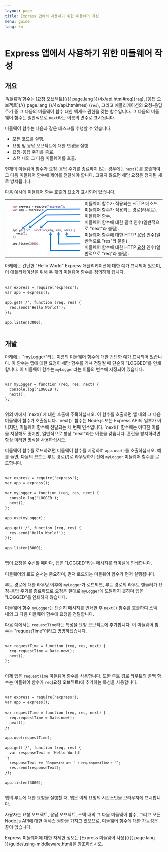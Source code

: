 ```yaml
---
layout: page
title: Express 앱에서 사용하기 위한 미들웨어 작성
menu: guide
lang: ko
---
```


# Express 앱에서 사용하기 위한 미들웨어 작성

<h2>개요</h2>

*미들웨어* 함수는 [요청 오브젝트](/{{ page.lang }}/4x/api.html#req)(`req`), [응답 오브젝트](/{{ page.lang }}/4x/api.html#res) (`res`), 그리고 애플리케이션의 요청-응답 주기 중 그 다음의 미들웨어 함수 대한 액세스 권한을 갖는 함수입니다. 그 다음의 미들웨어 함수는 일반적으로 `next`라는 이름의 변수로 표시됩니다.

미들웨어 함수는 다음과 같은 태스크를 수행할 수 있습니다.

* 모든 코드를 실행.
* 요청 및 응답 오브젝트에 대한 변경을 실행.
* 요청-응답 주기를 종료.
* 스택 내의 그 다음 미들웨어를 호출.

현재의 미들웨어 함수가 요청-응답 주기를 종료하지 않는 경우에는 `next()`를 호출하여 그 다음 미들웨어 함수에 제어를 전달해야 합니다. 그렇지 않으면 해당 요청은 정지된 채로 방치됩니다.

다음 예시에 미들웨어 함수 호출의 요소가 표시되어 있습니다.

<table id="mw-fig">
<tr><td id="mw-fig-imgcell">
<img src="/images/express-mw.png" id="mw-fig-img" />
</td>
<td class="mw-fig-callouts">
<div class="callout" id="callout1">미들웨어 함수가 적용되는 HTTP 메소드.</div>

<div class="callout" id="callout2">미들웨어 함수가 적용되는 경로(라우트).</div>

<div class="callout" id="callout3">미들웨어 함수.</div>

<div class="callout" id="callout4">미들웨어 함수에 대한 콜백 인수(일반적으로 "next"라 불림).</div>

<div class="callout" id="callout5">미들웨어 함수에 대한 HTTP <a href="../4x/api.html#res">응답</a> 인수(일반적으로 "res"라 불림).</div>

<div class="callout" id="callout6">미들웨어 함수에 대한 HTTP <a href="../4x/api.html#req">요청</a> 인수(일반적으로 "req"라 불림).</div>
</td></tr>
</table>

아래에는 간단한 "Hello World" Express 애플리케이션에 대한 예가 표시되어 있으며, 이 애플리케이션을 위해 두 개의 미들웨어 함수를 정의하게 됩니다.

<pre>
<code class="language-javascript" translate="no">
var express = require('express');
var app = express();

app.get('/', function (req, res) {
  res.send('Hello World!');
});

app.listen(3000);
</code>
</pre>

<h2>개발</h2>

아래에는 "myLogger"라는 이름의 미들웨어 함수에 대한 간단한 예가 표시되어 있습니다. 이 함수는 앱에 대한 요청이 해당 함수를 거쳐 전달될 때 단순히 "LOGGED"를 인쇄합니다. 이 미들웨어 함수는 `myLogger`라는 이름의 변수에 지정되어 있습니다.

<pre>
<code class="language-javascript" translate="no">
var myLogger = function (req, res, next) {
  console.log('LOGGED');
  next();
};
</code>
</pre>

<div class="doc-box doc-notice" markdown="1">
위의 예에서 `next()`에 대한 호출에 주목하십시오.  이 함수를 호출하면 앱 내의 그 다음 미들웨어 함수가 호출됩니다.
`next()` 함수는 Node.js 또는 Express API의 일부가 아니지만, 미들웨어 함수에 전달되는 세 번째 인수입니다.  `next()` 함수에는 어떠한 이름을 지정해도 좋지만, 일반적으로 항상 "next"라는 이름을 갖습니다. 혼란을 방지하려면 항상 이러한 방식을 사용하십시오.
</div>

미들웨어 함수를 로드하려면 미들웨어 함수를 지정하여 `app.use()`를 호출하십시오.
예를 들면, 다음의 코드는 루트 경로(/)로 라우팅하기 전에 `myLogger` 미들웨어 함수를 로드합니다.

<pre>
<code class="language-javascript" translate="no">
var express = require('express');
var app = express();

var myLogger = function (req, res, next) {
  console.log('LOGGED');
  next();
};

app.use(myLogger);

app.get('/', function (req, res) {
  res.send('Hello World!');
});

app.listen(3000);
</code>
</pre>

앱이 요청을 수신할 때마다, 앱은 "LOGGED"라는 메시지를 터미널에 인쇄합니다.

미들웨어의 로드 순서는 중요하며, 먼저 로드되는 미들웨어 함수가 먼저 실행됩니다.

루트 경로에 대한 라우팅 이후에 `myLogger`가 로드되면, 루트 경로의 라우트 핸들러가 요청-응답 주기를 종료하므로 요청은 절대로 `myLogger`에 도달하지 못하며 앱은 "LOGGED"를 인쇄하지 않습니다.

미들웨어 함수 `myLogger`는 단순히 메시지를 인쇄한 후 `next()` 함수를 호출하여 스택 내의 그 다음 미들웨어 함수에 요청을 전달합니다.

다음 예에서는 `requestTime`라는 특성을 요청 오브젝트에 추가합니다. 이 미들웨어 함수는 "requestTime"이라고 명명하겠습니다.

<pre>
<code class="language-javascript" translate="no">
var requestTime = function (req, res, next) {
  req.requestTime = Date.now();
  next();
};
</code>
</pre>

이제 앱은 `requestTime` 미들웨어 함수를 사용합니다. 또한 루트 경로 라우트의 콜백 함수는 미들웨어 함수가 `req`(요청 오브젝트)에 추가하는 특성을 사용합니다.

<pre>
<code class="language-javascript" translate="no">
var express = require('express');
var app = express();

var requestTime = function (req, res, next) {
  req.requestTime = Date.now();
  next();
};

app.use(requestTime);

app.get('/', function (req, res) {
  var responseText = 'Hello World!<br>';
  responseText += '<small>Requested at: ' + req.requestTime + '</small>';
  res.send(responseText);
});

app.listen(3000);
</code>
</pre>

앱의 루트에 대한 요청을 실행할 때, 앱은 이제 요청의 시간소인을 브라우저에 표시합니다.

사용자는 요청 오브젝트, 응답 오브젝트, 스택 내의 그 다음 미들웨어 함수, 그리고 모든 Node.js API에 대한 액세스 권한을 가지고 있으므로, 미들웨어 함수에 대한 가능성은 끝이 없습니다.

Express 미들웨어에 대한 자세한 정보는 [Express 미들웨어 사용](/{{ page.lang }}/guide/using-middleware.html)을 참조하십시오.
